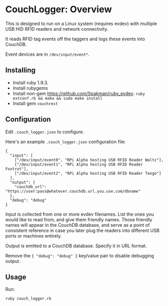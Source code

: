 CouchLogger: Overview
===============================================================================

This is designed to run on a Linux system (requires evdev) with multiple USB
HID RFID readers and network connectivity.

It reads RFID tag events off the taggers and logs these events into CouchDB.

Event devices are in `/dev/input/event*`.

Installing
-------------------------------------------------------------------------------

* Install ruby 1.9.3.
* Install rubygems
* Install non-gem https://github.com/Spakman/ruby_evdev:
  `ruby extconf.rb && make && sudo make install`
* Install gem `couchrest`

Configuration
-------------------------------------------------------------------------------

Edit `.couch_logger.json` to configure.

Here's an example `.couch_logger.json` configuration file:

    {
      "input": [
        ["/dev/input/event0", "RPi Alpha hosting USB RFID Reader Waltz"],
        ["/dev/input/event1", "RPi Alpha hosting USB RFID Reader Foxtrot"],
        ["/dev/input/event2", "RPi Alpha hosting USB RFID Reader Tango"]
      ],
      "output": {
        "couchdb_url": "https://user:pass@whatever.couchdb.url.you.use.com/dbname"
      },
      "debug": "debug"
    }

Input is collected from one or more evdev filenames.  List the ones you would
like to read from, and give them friendly names.  Those friendly names will
appear in the CouchDB database, and serve as a point of consistent reference in
case you later plug the readers into different USB ports or machines entirely.

Output is emitted to a CouchDB database.  Specify it in URL format.

Remove the `{ "debug": "debug" }` key/value pair to disable debugging output.


Usage
-------------------------------------------------------------------------------

Run:

    ruby couch_logger.rb
